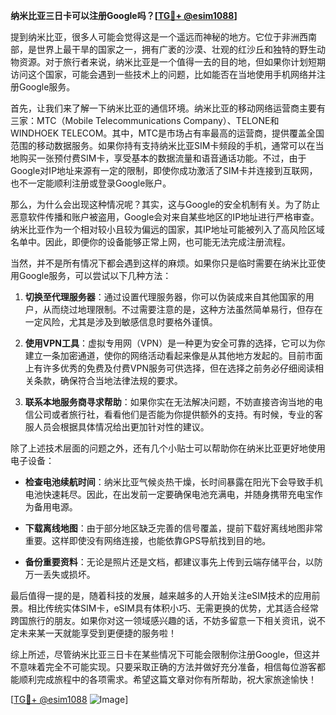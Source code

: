 **纳米比亚三日卡可以注册Google吗？[[TG💪+ @esim1088](https://t.me/s/esim1088)]**

提到纳米比亚，很多人可能会觉得这是一个遥远而神秘的地方。它位于非洲西南部，是世界上最干旱的国家之一，拥有广袤的沙漠、壮观的红沙丘和独特的野生动物资源。对于旅行者来说，纳米比亚是一个值得一去的目的地，但如果你计划短期访问这个国家，可能会遇到一些技术上的问题，比如能否在当地使用手机网络并注册Google服务。

首先，让我们来了解一下纳米比亚的通信环境。纳米比亚的移动网络运营商主要有三家：MTC（Mobile Telecommunications Company）、TELONE和WINDHOEK TELECOM。其中，MTC是市场占有率最高的运营商，提供覆盖全国范围的移动数据服务。如果你持有支持纳米比亚SIM卡频段的手机，通常可以在当地购买一张预付费SIM卡，享受基本的数据流量和语音通话功能。不过，由于Google对IP地址来源有一定的限制，即使你成功激活了SIM卡并连接到互联网，也不一定能顺利注册或登录Google账户。

那么，为什么会出现这种情况呢？其实，这与Google的安全机制有关。为了防止恶意软件传播和账户被盗用，Google会对来自某些地区的IP地址进行严格审查。纳米比亚作为一个相对较小且较为偏远的国家，其IP地址可能被列入了高风险区域名单中。因此，即便你的设备能够正常上网，也可能无法完成注册流程。

当然，并不是所有情况下都会遇到这样的麻烦。如果你只是临时需要在纳米比亚使用Google服务，可以尝试以下几种方法：

1. **切换至代理服务器**：通过设置代理服务器，你可以伪装成来自其他国家的用户，从而绕过地理限制。不过需要注意的是，这种方法虽然简单易行，但存在一定风险，尤其是涉及到敏感信息时要格外谨慎。
   
2. **使用VPN工具**：虚拟专用网（VPN）是一种更为安全可靠的选择，它可以为你建立一条加密通道，使你的网络活动看起来像是从其他地方发起的。目前市面上有许多优秀的免费及付费VPN服务可供选择，但在选择之前务必仔细阅读相关条款，确保符合当地法律法规的要求。
   
3. **联系本地服务商寻求帮助**：如果你实在无法解决问题，不妨直接咨询当地的电信公司或者旅行社，看看他们是否能为你提供额外的支持。有时候，专业的客服人员会根据具体情况给出更加针对性的建议。

除了上述技术层面的问题之外，还有几个小贴士可以帮助你在纳米比亚更好地使用电子设备：

- **检查电池续航时间**：纳米比亚气候炎热干燥，长时间暴露在阳光下会导致手机电池快速耗尽。因此，在出发前一定要确保电池充满电，并随身携带充电宝作为备用电源。
  
- **下载离线地图**：由于部分地区缺乏完善的信号覆盖，提前下载好离线地图非常重要。这样即使没有网络连接，也能依靠GPS导航找到目的地。
  
- **备份重要资料**：无论是照片还是文档，都建议事先上传到云端存储平台，以防万一丢失或损坏。

最后值得一提的是，随着科技的发展，越来越多的人开始关注eSIM技术的应用前景。相比传统实体SIM卡，eSIM具有体积小巧、无需更换的优势，尤其适合经常跨国旅行的朋友。如果你对这一领域感兴趣的话，不妨多留意一下相关资讯，说不定未来某一天就能享受到更便捷的服务啦！

综上所述，尽管纳米比亚三日卡在某些情况下可能会限制你注册Google，但这并不意味着完全不可能实现。只要采取正确的方法并做好充分准备，相信每位游客都能顺利完成旅程中的各项需求。希望这篇文章对你有所帮助，祝大家旅途愉快！

[[TG💪+ @esim1088](https://t.me/s/esim1088) ![Image](https://i.postimg.cc/4NQfJmqS/Snipaste-2025-05-13-00-14-12.png)]
